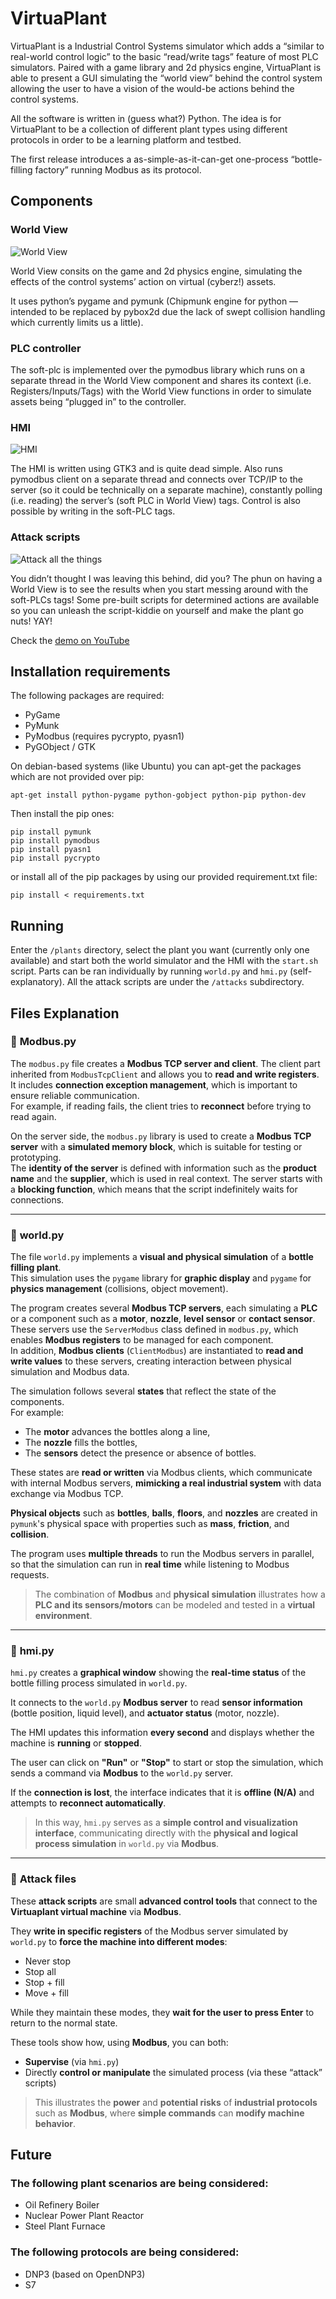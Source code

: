 # VirtuaPlant

VirtuaPlant is a Industrial Control Systems simulator which adds a “similar to real-world control logic” to the basic “read/write tags” feature of most PLC simulators. Paired with a game library and 2d physics engine, VirtuaPlant is able to present a GUI simulating the “world view” behind the control system allowing the user to have a vision of the would-be actions behind the control systems.

All the software is written in (guess what?) Python. The idea is for VirtuaPlant to be a collection of different plant types using different protocols in order to be a learning platform and testbed.

The first release introduces a as-simple-as-it-can-get one-process “bottle-filling factory” running Modbus as its protocol.

## Components
### World View

![World View](http://wroot.org/wp/wp-content/uploads/2015/03/worldview.png)

World View consits on the game and 2d physics engine, simulating the effects of the control systems’ action on virtual (cyberz!) assets.

It uses python’s pygame and pymunk (Chipmunk engine for python — intended to be replaced by pybox2d due the lack of swept collision handling which currently limits us a little).

### PLC controller

The soft-plc is implemented over the pymodbus library which runs on a separate thread in the World View component and shares its context (i.e. Registers/Inputs/Tags) with the World View functions in order to simulate assets being “plugged in” to the controller.

### HMI

![HMI](http://wroot.org/wp/wp-content/uploads/2015/03/hmi.png)

The HMI is written using GTK3 and is quite dead simple. Also runs pymodbus client on a separate thread and connects over TCP/IP to the server (so it could be technically on a separate machine), constantly polling (i.e. reading) the server’s (soft PLC in World View) tags. Control is also possible by writing in the soft-PLC tags.

### Attack scripts

![Attack all the things](http://wroot.org/wp/wp-content/uploads/2015/03/spill.png)

You didn’t thought I was leaving this behind, did you? The phun on having a World View is to see the results when you start messing around with the soft-PLCs tags! Some pre-built scripts for determined actions are available so you can unleash the script-kiddie on yourself and make the plant go nuts! YAY!

Check the [demo on YouTube](https://www.youtube.com/watch?v=kAfV8acCwfw)

## Installation requirements

The following packages are required:

* PyGame
* PyMunk
* PyModbus (requires pycrypto, pyasn1)
* PyGObject / GTK

On debian-based systems (like Ubuntu) you can apt-get the packages which are not provided over pip:

    apt-get install python-pygame python-gobject python-pip python-dev

Then install the pip ones:

    pip install pymunk
    pip install pymodbus
    pip install pyasn1
    pip install pycrypto

or install all of the pip packages by using our provided requirement.txt file:

    pip install < requirements.txt


## Running

Enter the `/plants` directory, select the plant you want (currently only one available) and start both the world simulator and the HMI with the `start.sh` script. Parts can be ran individually by running `world.py` and `hmi.py` (self-explanatory). All the attack scripts are under the `/attacks` subdirectory.

## Files Explanation

### 📁 **Modbus.py**

The `modbus.py` file creates a **Modbus TCP server and client**. The client part inherited from `ModbusTcpClient` and allows you to **read and write registers**. It includes **connection exception management**, which is important to ensure reliable communication.  
For example, if reading fails, the client tries to **reconnect** before trying to read again.

On the server side, the `modbus.py` library is used to create a **Modbus TCP server** with a **simulated memory block**, which is suitable for testing or prototyping.  
The **identity of the server** is defined with information such as the **product name** and the **supplier**, which is used in real context. The server starts with a **blocking function**, which means that the script indefinitely waits for connections.

---

### 📁 **world.py**

The file `world.py` implements a **visual and physical simulation** of a **bottle filling plant**.  
This simulation uses the `pygame` library for **graphic display** and `pygame` for **physics management** (collisions, object movement).

The program creates several **Modbus TCP servers**, each simulating a **PLC** or a component such as a **motor**, **nozzle**, **level sensor** or **contact sensor**.  
These servers use the `ServerModbus` class defined in `modbus.py`, which enables **Modbus registers** to be managed for each component.  
In addition, **Modbus clients** (`ClientModbus`) are instantiated to **read and write values** to these servers, creating interaction between physical simulation and Modbus data.

The simulation follows several **states** that reflect the state of the components.  
For example:
- The **motor** advances the bottles along a line,
- The **nozzle** fills the bottles,
- The **sensors** detect the presence or absence of bottles.

These states are **read or written** via Modbus clients, which communicate with internal Modbus servers, **mimicking a real industrial system** with data exchange via Modbus TCP.

**Physical objects** such as **bottles**, **balls**, **floors**, and **nozzles** are created in `pymunk`'s physical space with properties such as **mass**, **friction**, and **collision**.

The program uses **multiple threads** to run the Modbus servers in parallel, so that the simulation can run in **real time** while listening to Modbus requests.

> The combination of **Modbus** and **physical simulation** illustrates how a **PLC and its sensors/motors** can be modeled and tested in a **virtual environment**.

---

### 📁 **hmi.py**

`hmi.py` creates a **graphical window** showing the **real-time status** of the bottle filling process simulated in `world.py`.

It connects to the `world.py` **Modbus server** to read **sensor information** (bottle position, liquid level), and **actuator status** (motor, nozzle).

The HMI updates this information **every second** and displays whether the machine is **running** or **stopped**.

The user can click on **"Run"** or **"Stop"** to start or stop the simulation, which sends a command via **Modbus** to the `world.py` server.

If the **connection is lost**, the interface indicates that it is **offline (N/A)** and attempts to **reconnect automatically**.

> In this way, `hmi.py` serves as a **simple control and visualization interface**, communicating directly with the **physical and logical process simulation** in `world.py` via **Modbus**.

---

### 📁 **Attack files**

These **attack scripts** are small **advanced control tools** that connect to the **Virtuaplant virtual machine** via **Modbus**.

They **write in specific registers** of the Modbus server simulated by `world.py` to **force the machine into different modes**:
- Never stop
- Stop all
- Stop + fill
- Move + fill

While they maintain these modes, they **wait for the user to press Enter** to return to the normal state.

These tools show how, using **Modbus**, you can both:
- **Supervise** (via `hmi.py`)
- Directly **control or manipulate** the simulated process (via these “attack” scripts)

> This illustrates the **power** and **potential risks** of **industrial protocols** such as **Modbus**, where **simple commands** can **modify machine behavior**.


## Future
### The following plant scenarios are being considered:

* Oil Refinery Boiler
* Nuclear Power Plant Reactor
* Steel Plant Furnace

### The following protocols are being considered:
* DNP3 (based on OpenDNP3)
* S7
